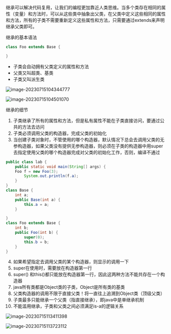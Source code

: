继承可以解决代码复用，让我们的编程更加靠近人类思维。当多个类存在相同的属性（变量）和方法时，可以从这些类中抽象出父类，在父类中定义这些相同的属性和方法，所有的子类不需要重新定义这些属性和方法，只需要通过extends来声明继承父类即可。

继承的基本语法

```java
class Foo extends Base {

}
```

- 子类会自动拥有父类定义的属性和方法
- 父类又叫超类、基类
- 子类又叫派生类

![image-20230715104344777](https://cdn.789ak.com/img/image-20230715104344777.png)

![image-20230715104501070](https://cdn.789ak.com/img/image-20230715104501070.png)

继承的细节

1. 子类继承了所有的属性和方法，但是私有属性不能在子类直接访问，要通过公共的方法去访问
2. 子类必须调用父类的构造器，完成父类的初始化
3. 当创建子类对象时，不管使用的哪个构造器，默认情况下总会去调用父类的无参构造器，如果父类没有提供无参构造器，则必须在子类的构造器中用super去指定使用父类的哪个构造器完成对父类的初始化工作，否则，编译不通过

```java
public class lab {
    public static void main(String[] args) {
    Foo f = new Foo(3);
        System.out.println(f.a);
    }
}
class Base {
    int a;
    public Base(int a) {
        this.a = a;
    }

}
class Foo extends Base {
    int b;
    public Foo(int b) {
        super(0);
        this.b = b;
    }
}
```

4. 如果希望指定去调用父类的某个构造器，则显示的调用一下
5. super在使用时，需要放在构造器第一行
6. super() 和this()都只能放在构造器第一行，因此这两种方法不能共存在一个构造器
7. java所有类都是Object类的子类，Object是所有类的基类
8. 父类构造器的调用不限于直接父类！将一直往上追溯到Object类（顶级父类）
9. 子类最多只能继承一个父类（指直接继承），即java中是单继承机制
10. 不能滥用继承，子类和父类之间必须满足is-a的逻辑关系



![image-20230715113411398](https://cdn.789ak.com/img/image-20230715113411398.png)

![image-20230715113723112](https://cdn.789ak.com/img/image-20230715113723112.png)